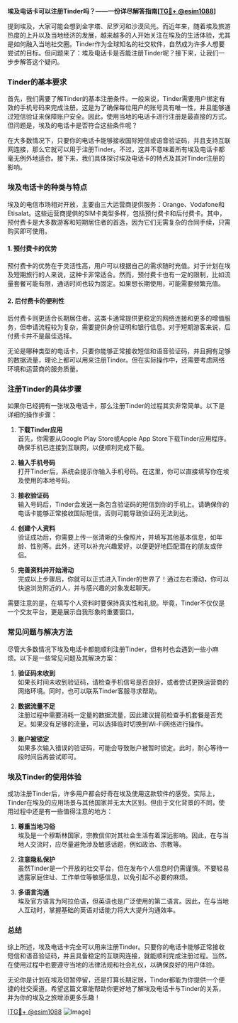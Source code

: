 **埃及电话卡可以注册Tinder吗？——一份详尽解答指南[[TG💪+ @esim1088](https://t.me/s/esim1088)]**

提到埃及，大家可能会想到金字塔、尼罗河和沙漠风光。而近年来，随着埃及旅游热度的上升以及当地经济的发展，越来越多的人开始关注在埃及的生活体验，尤其是如何融入当地社交圈。Tinder作为全球知名的社交软件，自然成为许多人想要尝试的目标。但问题来了：埃及电话卡是否能注册Tinder呢？接下来，让我们一步步解答这个疑问。

### Tinder的基本要求

首先，我们需要了解Tinder的基本注册条件。一般来说，Tinder需要用户绑定有效的手机号码来完成注册。这是为了确保每位用户的账号具有唯一性，并且能够通过短信验证来保障账户安全。因此，使用当地的电话卡进行注册是最直接的方式。但问题是，埃及的电话卡是否符合这些条件呢？

在大多数情况下，只要你的电话卡能够接收国际短信或语音验证码，并且支持互联网连接，那么它就可以用于注册Tinder。不过，这并不意味着所有埃及电话卡都毫无例外地适合。接下来，我们具体探讨埃及电话卡的特点及其对Tinder注册的影响。

### 埃及电话卡的种类与特点

埃及的电信市场相对开放，主要由三大运营商提供服务：Orange、Vodafone和Etisalat。这些运营商提供的SIM卡类型多样，包括预付费卡和后付费卡。其中，预付费卡是大多数游客和短期居住者的首选，因为它们无需复杂的合同手续，只需购买即可使用。

#### 1. 预付费卡的优势

预付费卡的优势在于灵活性高，用户可以根据自己的需求随时充值。对于计划在埃及短期旅行的人来说，这种卡非常适合。然而，预付费卡也有一定的限制，比如流量套餐可能有限，通话时间也较为固定。如果想长期使用，可能需要频繁充值。

#### 2. 后付费卡的便利性

后付费卡则更适合长期居住者。这类卡通常提供更稳定的网络连接和更多的增值服务，但申请流程较为复杂，需要提供身份证明和银行信息。对于短期游客来说，后付费卡并不是最佳选择。

无论是哪种类型的电话卡，只要你能够正常接收短信和语音验证码，并且拥有足够的数据流量，理论上都可以用来注册Tinder。但在实际操作中，还需要考虑网络环境和运营商的服务质量。

### 注册Tinder的具体步骤

如果你已经拥有一张埃及电话卡，那么注册Tinder的过程其实非常简单。以下是详细的操作步骤：

1. **下载Tinder应用**  
   首先，你需要从Google Play Store或Apple App Store下载Tinder应用程序。确保手机已连接到互联网，以便顺利完成下载。

2. **输入手机号码**  
   打开Tinder后，系统会提示你输入手机号码。在这里，你可以直接填写你在埃及使用的本地号码。

3. **接收验证码**  
   输入号码后，Tinder会发送一条包含验证码的短信到你的手机上。请确保你的电话卡能够正常接收国际短信，否则可能导致验证码无法到达。

4. **创建个人资料**  
   验证成功后，你需要上传一张清晰的头像照片，并填写其他基本信息，如年龄、性别等。此外，还可以补充兴趣爱好，以便更好地匹配潜在的朋友或伴侣。

5. **完善资料并开始滑动**  
   完成以上步骤后，你就可以正式进入Tinder的世界了！通过左右滑动，你可以快速浏览附近的人，并与感兴趣的对象发起聊天。

需要注意的是，在填写个人资料时要保持真实性和礼貌。毕竟，Tinder不仅仅是一个交友平台，更是展示自我形象的重要窗口。

### 常见问题与解决方法

尽管大多数情况下埃及电话卡都能顺利注册Tinder，但有时也会遇到一些小麻烦。以下是一些常见问题及其解决方案：

1. **验证码未收到**  
   如果长时间未收到验证码，请检查手机信号是否良好，或者尝试更换运营商的网络环境。同时，也可以联系Tinder客服寻求帮助。

2. **数据流量不足**  
   注册过程中需要消耗一定量的数据流量，因此建议提前检查手机套餐是否充足。如果没有足够的流量，可以选择临时切换到Wi-Fi网络进行操作。

3. **账户被锁定**  
   如果多次输入错误的验证码，可能会导致账户被暂时锁定。此时，耐心等待一段时间后再尝试即可。

### 埃及Tinder的使用体验

成功注册Tinder后，许多用户都会好奇在埃及使用这款软件的感受。实际上，Tinder在埃及的应用场景与其他国家并无太大区别。但由于文化背景的不同，使用过程中还是有一些值得注意的地方：

1. **尊重当地习俗**  
   埃及是一个穆斯林国家，宗教信仰对其社会生活有着深远影响。因此，在与当地人交流时，应尽量避免涉及敏感话题，例如政治、宗教等。

2. **注意隐私保护**  
   虽然Tinder是一个开放的社交平台，但在发布个人信息时仍需谨慎。不要轻易透露家庭住址、工作单位等敏感信息，以免引起不必要的麻烦。

3. **多语言沟通**  
   埃及官方语言为阿拉伯语，但英语也是广泛使用的第二语言。因此，在与当地人互动时，掌握基础的英语对话能力将大大提升沟通效率。

### 总结

综上所述，埃及电话卡完全可以用来注册Tinder。只要你的电话卡能够正常接收短信和语音验证码，并且具备稳定的互联网连接，就能顺利完成注册过程。当然，在使用过程中也要遵守当地的法律法规和社会礼仪，以确保良好的用户体验。

无论你是计划在埃及短暂停留，还是打算长期定居，Tinder都能为你提供一个便捷的社交渠道。希望这篇文章能帮助你更好地了解埃及电话卡与Tinder的关系，并为你的埃及之旅增添更多乐趣！

[[TG💪+ @esim1088](https://t.me/s/esim1088) ![Image](https://i.postimg.cc/4NQfJmqS/Snipaste-2025-05-13-00-14-12.png)]